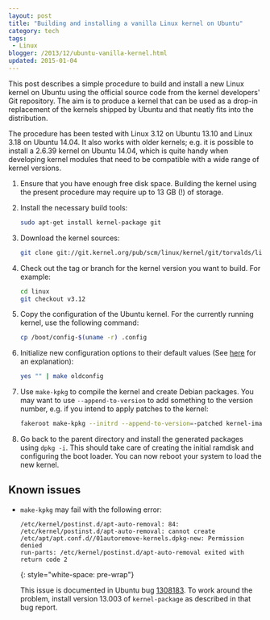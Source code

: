 ```yaml
---
layout: post
title: "Building and installing a vanilla Linux kernel on Ubuntu"
category: tech
tags:
 - Linux
blogger: /2013/12/ubuntu-vanilla-kernel.html
updated: 2015-01-04
---
```


This post describes a simple procedure to build and install a new Linux kernel on Ubuntu using the
official source code from the kernel developers' Git repository. The aim is to produce a kernel that
can be used as a drop-in replacement of the kernels shipped by Ubuntu and that neatly fits into the
distribution.

The procedure has been tested with Linux 3.12 on Ubuntu 13.10 and Linux 3.18 on Ubuntu 14.04.
It also works with older kernels; e.g. it is possible to install a 2.6.39 kernel on Ubuntu 14.04, which
is quite handy when developing kernel modules that need to be compatible with a wide range of kernel
versions.

1.  Ensure that you have enough free disk space. Building the kernel using the present procedure may
    require up to 13 GB (!) of storage.

1.  Install the necessary build tools:

    ~~~ bash
    sudo apt-get install kernel-package git
    ~~~

1.  Download the kernel sources:

    ~~~ bash
    git clone git://git.kernel.org/pub/scm/linux/kernel/git/torvalds/linux.git
    ~~~

1.  Check out the tag or branch for the kernel version you want to build. For example:

    ~~~ bash
    cd linux
    git checkout v3.12
    ~~~

1.  Copy the configuration of the Ubuntu kernel. For the currently running kernel, use the following
    command:

    ~~~ bash
    cp /boot/config-$(uname -r) .config
    ~~~

1.  Initialize new configuration options to their default values (See [here][1] for an explanation):

    ~~~ bash
    yes "" | make oldconfig
    ~~~

1.  Use `make-kpkg` to compile the kernel and create Debian packages. You may want to use
    `--append-to-version` to add something to the version number, e.g. if you intend to apply
    patches to the kernel:

    ~~~ bash
    fakeroot make-kpkg --initrd --append-to-version=-patched kernel-image kernel-headers
    ~~~

1.  Go back to the parent directory and install the generated packages using `dpkg -i`. This should
    take care of creating the initial ramdisk and configuring the boot loader. You can now reboot
    your system to load the new kernel.

## Known issues

*   `make-kpkg` may fail with the following error:

    ~~~
    /etc/kernel/postinst.d/apt-auto-removal: 84: /etc/kernel/postinst.d/apt-auto-removal: cannot create /etc/apt/apt.conf.d//01autoremove-kernels.dpkg-new: Permission denied
    run-parts: /etc/kernel/postinst.d/apt-auto-removal exited with return code 2
    ~~~
    {: style="white-space: pre-wrap"}

    This issue is documented in Ubuntu bug [1308183][2]. To work around the problem, install version 13.003
    of `kernel-package` as described in that bug report.


[1]: http://serverfault.com/questions/116299/automatically-answer-defaults-when-doing-make-oldconfig-on-a-kernel-tree
[2]: https://bugs.launchpad.net/ubuntu/+source/kernel-package/+bug/1308183
